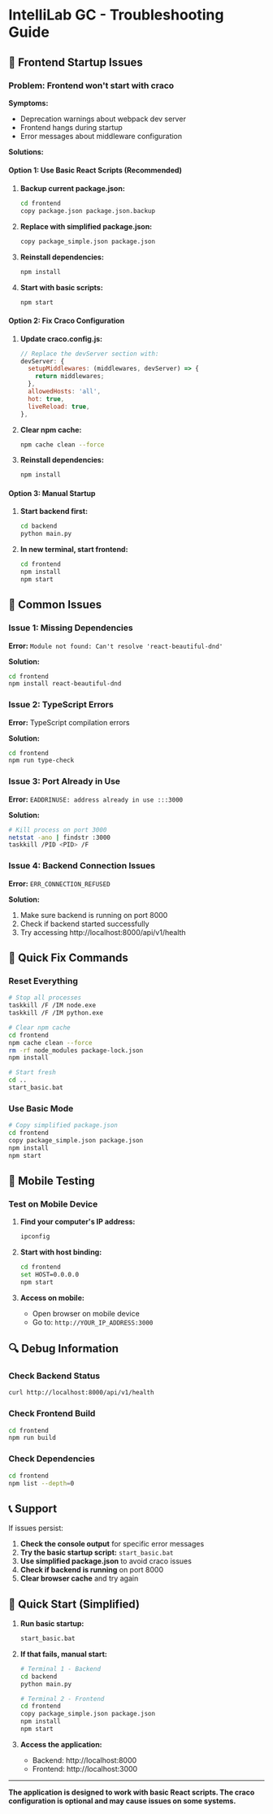 # IntelliLab GC - Troubleshooting Guide

## 🚨 Frontend Startup Issues

### Problem: Frontend won't start with craco

**Symptoms:**
- Deprecation warnings about webpack dev server
- Frontend hangs during startup
- Error messages about middleware configuration

**Solutions:**

#### Option 1: Use Basic React Scripts (Recommended)
1. **Backup current package.json:**
   ```bash
   cd frontend
   copy package.json package.json.backup
   ```

2. **Replace with simplified package.json:**
   ```bash
   copy package_simple.json package.json
   ```

3. **Reinstall dependencies:**
   ```bash
   npm install
   ```

4. **Start with basic scripts:**
   ```bash
   npm start
   ```

#### Option 2: Fix Craco Configuration
1. **Update craco.config.js:**
   ```javascript
   // Replace the devServer section with:
   devServer: {
     setupMiddlewares: (middlewares, devServer) => {
       return middlewares;
     },
     allowedHosts: 'all',
     hot: true,
     liveReload: true,
   },
   ```

2. **Clear npm cache:**
   ```bash
   npm cache clean --force
   ```

3. **Reinstall dependencies:**
   ```bash
   npm install
   ```

#### Option 3: Manual Startup
1. **Start backend first:**
   ```bash
   cd backend
   python main.py
   ```

2. **In new terminal, start frontend:**
   ```bash
   cd frontend
   npm install
   npm start
   ```

## 🔧 Common Issues

### Issue 1: Missing Dependencies
**Error:** `Module not found: Can't resolve 'react-beautiful-dnd'`

**Solution:**
```bash
cd frontend
npm install react-beautiful-dnd
```

### Issue 2: TypeScript Errors
**Error:** TypeScript compilation errors

**Solution:**
```bash
cd frontend
npm run type-check
```

### Issue 3: Port Already in Use
**Error:** `EADDRINUSE: address already in use :::3000`

**Solution:**
```bash
# Kill process on port 3000
netstat -ano | findstr :3000
taskkill /PID <PID> /F
```

### Issue 4: Backend Connection Issues
**Error:** `ERR_CONNECTION_REFUSED`

**Solution:**
1. Make sure backend is running on port 8000
2. Check if backend started successfully
3. Try accessing http://localhost:8000/api/v1/health

## 🚀 Quick Fix Commands

### Reset Everything
```bash
# Stop all processes
taskkill /F /IM node.exe
taskkill /F /IM python.exe

# Clear npm cache
cd frontend
npm cache clean --force
rm -rf node_modules package-lock.json
npm install

# Start fresh
cd ..
start_basic.bat
```

### Use Basic Mode
```bash
# Copy simplified package.json
cd frontend
copy package_simple.json package.json
npm install
npm start
```

## 📱 Mobile Testing

### Test on Mobile Device
1. **Find your computer's IP address:**
   ```bash
   ipconfig
   ```

2. **Start with host binding:**
   ```bash
   cd frontend
   set HOST=0.0.0.0
   npm start
   ```

3. **Access on mobile:**
   - Open browser on mobile device
   - Go to: `http://YOUR_IP_ADDRESS:3000`

## 🔍 Debug Information

### Check Backend Status
```bash
curl http://localhost:8000/api/v1/health
```

### Check Frontend Build
```bash
cd frontend
npm run build
```

### Check Dependencies
```bash
cd frontend
npm list --depth=0
```

## 📞 Support

If issues persist:

1. **Check the console output** for specific error messages
2. **Try the basic startup script:** `start_basic.bat`
3. **Use simplified package.json** to avoid craco issues
4. **Check if backend is running** on port 8000
5. **Clear browser cache** and try again

## 🎯 Quick Start (Simplified)

1. **Run basic startup:**
   ```bash
   start_basic.bat
   ```

2. **If that fails, manual start:**
   ```bash
   # Terminal 1 - Backend
   cd backend
   python main.py
   
   # Terminal 2 - Frontend
   cd frontend
   copy package_simple.json package.json
   npm install
   npm start
   ```

3. **Access the application:**
   - Backend: http://localhost:8000
   - Frontend: http://localhost:3000

---

**The application is designed to work with basic React scripts. The craco configuration is optional and may cause issues on some systems.**

